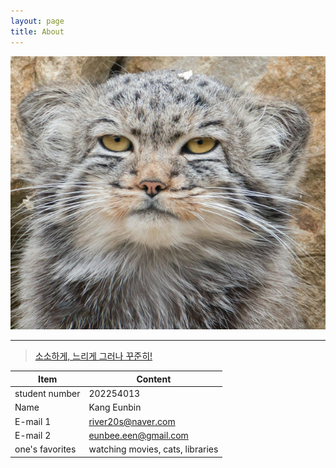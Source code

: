 ```yaml
---
layout: page
title: About
---
```






<p align="center">
 <img src = "./profile_cat.png">
</p>



---

> [소소하게, 느리게 그러나 꾸준히!](https://www.imdb.com/title/tt17309864/)

| Item | Content |
|------------|------------------------|
| student number | 202254013 |
| Name | Kang Eunbin |
| E-mail 1 | river20s@naver.com |
| E-mail 2 | eunbee.een@gmail.com |
| one's favorites | watching movies, cats, libraries |
